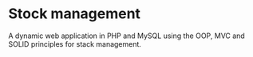 # Stock management 
A dynamic web application in PHP and MySQL using the OOP, MVC and SOLID principles for stack management.
